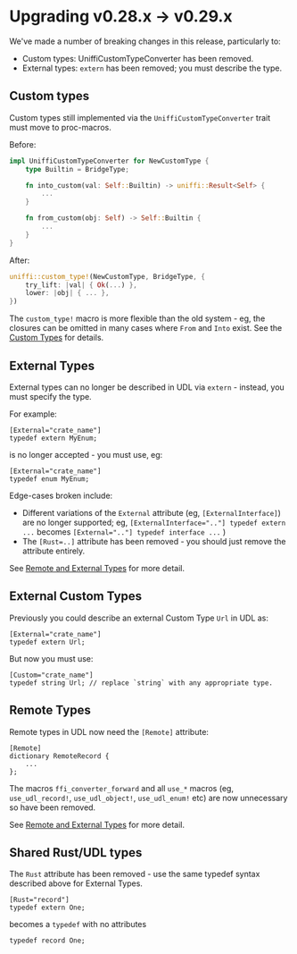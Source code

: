 # Upgrading v0.28.x -> v0.29.x

We've made a number of breaking changes in this release, particularly
to:

* Custom types: UniffiCustomTypeConverter has been removed.
* External types: `extern` has been removed; you must describe the type.

## Custom types

Custom types still implemented via the `UniffiCustomTypeConverter` trait must move to proc-macros.

Before:

```rust
impl UniffiCustomTypeConverter for NewCustomType {
    type Builtin = BridgeType;

    fn into_custom(val: Self::Builtin) -> uniffi::Result<Self> {
        ...
    }

    fn from_custom(obj: Self) -> Self::Builtin {
        ...
    }
}
```

After:

```rust
uniffi::custom_type!(NewCustomType, BridgeType, {
    try_lift: |val| { Ok(...) },
    lower: |obj| { ... },
})
```

The `custom_type!` macro is more flexible than the old system - eg, the closures can be omitted in many cases where `From` and `Into` exist.
See the [Custom Types](./types/custom_types.md) for details.

## External Types

External types can no longer be described in UDL via `extern` - instead, you must specify the type.

For example:
```
[External="crate_name"]
typedef extern MyEnum;
```
is no longer accepted - you must use, eg:
```
[External="crate_name"]
typedef enum MyEnum;
```

Edge-cases broken include:

* Different variations of the `External` attribute (eg, `[ExternalInterface]`) are no longer supported; eg, `[ExternalInterface=".."] typedef extern ...` becomes `[External=".."] typedef interface ...` )
* The `[Rust=..]` attribute has been removed - you should just remove the attribute entirely.

See [Remote and External Types](./types/remote_ext_types.md) for more detail.

## External Custom Types

Previously you could describe an external Custom Type `Url` in UDL as:
```
[External="crate_name"]
typedef extern Url;
```

But now you must use:
```
[Custom="crate_name"]
typedef string Url; // replace `string` with any appropriate type.
```

## Remote Types

Remote types in UDL now need the `[Remote]` attribute:
```
[Remote]
dictionary RemoteRecord {
    ...
};
```

The macros `ffi_converter_forward` and all `use_*` macros (eg, `use_udl_record!`, `use_udl_object!`, `use_udl_enum!` etc)
are now unnecessary so have been removed.

See [Remote and External Types](./types/remote_ext_types.md) for more detail.

## Shared Rust/UDL types

The `Rust` attribute has been removed - use the same typedef syntax described above for External Types.

```
[Rust="record"]
typedef extern One;
```
becomes a `typedef` with no attributes
```
typedef record One;
```
